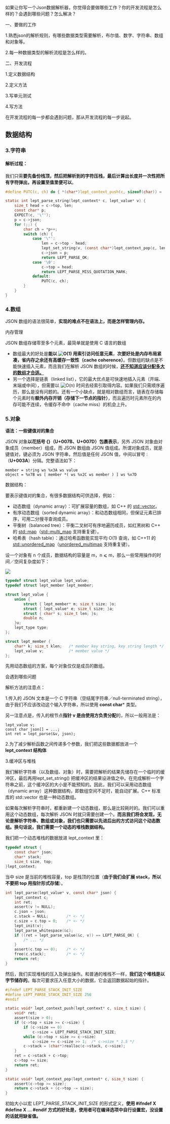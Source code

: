 如果让你写一个Json数据解析器，你觉得会要做哪些工作？你的开发流程是怎么样的？会遇到哪些问题？怎么解决？

一、要做的工作

1.熟悉json的解析规则，有哪些数据类型需要解析，布尔值、数字、字符串、数组和对象等。

2.每一种数据类型的解析流程是怎么样的。



二、开发流程

1.定义数据结构

2.定义方法

3.写单元测试

4.写方法



在开发流程的每一步都会遇到问题，那从开发流程的每一步说起。

## 数据结构

### 3.字符串

#### 解析过程：

我们只需**要先备份栈顶，然后把解析到的字符压栈，最后计算出长度并一次性把所有字符弹出，再设置至值里便可以**。

```C
#define PUTC(c, ch) do { *(char*)lept_context_push(c, sizeof(char)) = (ch); } while(0)

static int lept_parse_string(lept_context* c, lept_value* v) {
    size_t head = c->top, len;
    const char* p;
    EXPECT(c, '\"');
    p = c->json;
    for (;;) {
        char ch = *p++;
        switch (ch) {
            case '\"':
                len = c->top - head;
                lept_set_string(v, (const char*)lept_context_pop(c, len), len);
                c->json = p;
                return LEPT_PARSE_OK;
            case '\0':
                c->top = head;
                return LEPT_PARSE_MISS_QUOTATION_MARK;
            default:
                PUTC(c, ch);
        }
    }
}
```

### 4.数组

JSON 数组的语法很简单，**实现的难点不在语法上，而是怎样管理内存。**



内存管理

JSON 数组存储零至多个元素，最简单就是使用 C 语言的数组

- 数组最大的好处是**能以 ![O(1)](https://www.zhihu.com/equation?tex=O%281%29) 用索引访问任意元素**，**次要好处是内存布局紧凑，省内存之余还有高缓存一致性（cache coherence）**。但数组的缺点是不能快速插入元素，而且我们在解析 JSON 数组的时候，<u>**还不知道应该分配多大的数组才合适。**</u>
- 另一个选择是链表（linked list），它的最大优点是可快速地插入元素（开端、末端或中间），但需要以 ![O(n)](https://www.zhihu.com/equation?tex=O%28n%29) 时间去经索引取得内容。如果我们只需顺序遍历，那么是没有问题的。还有一个小缺点，就是相对数组而言，链表在存储每个元素时有**额外内存开销（存储下一节点的指针）**，而且遍历时元素所在的内存可能不连续，令缓存不命中（cache miss）的机会上升。



### 5.对象

**语法：一些键值对的集合**

JSON 对象**以花括号 {}（U+007B、U+007D）包裹表示**，另外 JSON 对象由对象成员（member）组成，而 JSON 数组由 JSON 值组成。所谓对象成员，就是键值对，键必须为 JSON 字符串，然后值是任何 JSON 值，中间以冒号 :（**U+003A**）分隔。完整语法如下：

```
member = string ws %x3A ws value
object = %x7B ws [ member *( ws %x2C ws member ) ] ws %x7D
```

数据结构：

要表示键值对的集合，有很多数据结构可供选择，例如：

- 动态数组（dynamic array）：可扩展容量的数组，如 C++ 的 [std::vector](https://link.zhihu.com/?target=http%3A//en.cppreference.com/w/cpp/container/vector)。
- 有序动态数组（sorted dynamic array）：和动态数组相同，但保证元素已排序，可用二分搜寻查询成员。
- 平衡树（balanced tree）：平衡二叉树可有序地遍历成员，如红黑树和 C++ 的 [std::map](https://link.zhihu.com/?target=http%3A//en.cppreference.com/w/cpp/container/map)（[std::multi_map](https://link.zhihu.com/?target=http%3A//en.cppreference.com/w/cpp/container/multimap) 支持重复键）。
- 哈希表（hash table）：通过哈希函数能实现平均 O(1) 查询，如 C++11 的 [std::unordered_map](https://link.zhihu.com/?target=http%3A//en.cppreference.com/w/cpp/container/unordered_map)（[unordered_multimap](https://link.zhihu.com/?target=http%3A//en.cppreference.com/w/cpp/container/unordered_multimap) 支持重复键）。

设一个对象有 n 个成员，数据结构的容量是 m，n ⩽ m，那么一些常用操作的时间／空间复杂度如下：

![](https://pic2.zhimg.com/80/v2-d21b818cfeaa1932d89e049836c47ebb_hd.jpg)

```c
typedef struct lept_value lept_value;
typedef struct lept_member lept_member;

struct lept_value {
    union {
        struct { lept_member* m; size_t size; }o;
        struct { lept_value* e; size_t size; }a;
        struct { char* s; size_t len; }s;
        double n;
    }u;
    lept_type type;
};

struct lept_member {
    char* k; size_t klen;   /* member key string, key string length */
    lept_value v;           /* member value */
};
```

先用动态数组的方案，每个对象仅仅是成员的数组。





会遇到哪些问题

解析方法的注意点：

1.传入的 JSON 文本是一个 C 字符串（空结尾字符串／null-terminated string），由于我们不应该改动这个输入字符串，所以使用 **const char*** 类型。

另一注意点是，传入的根节点**指针 v 是由使用方负责分配**的，所以一般用法是：

```
lept_value v;
const char json[] = ...;
int ret = lept_parse(&v, json);
```

2.为了减少解析函数之间传递多个参数，我们把这些数据都放进一个 **lept_context 结构体**

3.缓冲区与堆栈

我们解析字符串（以及数组、对象）时，需要把解析的结果先储存在一个临时的缓冲区，最后再用lept_set_string() 把缓冲区的结果设进值之中。在完成解析一个字符串之前，这个缓冲区的大小是不能预知的。因此，我们可以采用动态数组（dynamic array）这种数据结构，即数组空间不足时，能自动扩展。C++ 标准库的 std::vector 也是一种动态数组。

如果每次解析字符串时，都重新建一个动态数组，那么是比较耗时的。我们可以重用这个动态数组，每次解析 JSON 时就只需要创建一个。**而且我们将会发现，无论是解析字符串、数组或对象，我们也只需要以先进后出的方式访问这个动态数组。换句话说，我们需要一个动态的堆栈数据结构。**

我们把一个动态堆栈的数据放进 lept_context 里：

```C
typedef struct {
    const char* json;
    char* stack;
    size_t size, top;
}lept_context;
```

当中 size 是当前的堆栈容量，top 是栈顶的位置（**由于我们会扩展 stack，所以不要把 top 用指针形式存储**）。

```c
int lept_parse(lept_value* v, const char* json) {
    lept_context c;
    int ret;
    assert(v != NULL);
    c.json = json;
    c.stack = NULL;        /* <- */
    c.size = c.top = 0;    /* <- */
    lept_init(v);
    lept_parse_whitespace(&c);
    if ((ret = lept_parse_value(&c, v)) == LEPT_PARSE_OK) {
        /* ... */
    }
    assert(c.top == 0);    /* <- */
    free(c.stack);         /* <- */
    return ret;
}
```

然后，我们实现堆栈的压入及弹出操作。和普通的堆栈不一样，**我们这个堆栈是以字节储存的**。每次可要求压入任意大小的数据，它会返回数据起始的指针。

```c
#ifndef LEPT_PARSE_STACK_INIT_SIZE
#define LEPT_PARSE_STACK_INIT_SIZE 256
#endif

static void* lept_context_push(lept_context* c, size_t size) {
    void* ret;
    assert(size > 0);
    if (c->top + size >= c->size) {
        if (c->size == 0)
            c->size = LEPT_PARSE_STACK_INIT_SIZE;
        while (c->top + size >= c->size)
            c->size += c->size >> 1;  /* c->size * 1.5 */
        c->stack = (char*)realloc(c->stack, c->size);
    }
    ret = c->stack + c->top;
    c->top += size;
    return ret;
}

static void* lept_context_pop(lept_context* c, size_t size) {
    assert(c->top >= size);
    return c->stack + (c->top -= size);
}
```

初始大小以宏 LEPT_PARSE_STACK_INIT_SIZE 的形式定义，**使用 #ifndef X #define X ... #endif 方式的好处是，使用者可在编译选项中自行设置宏，没设置的话就用缺省值。**